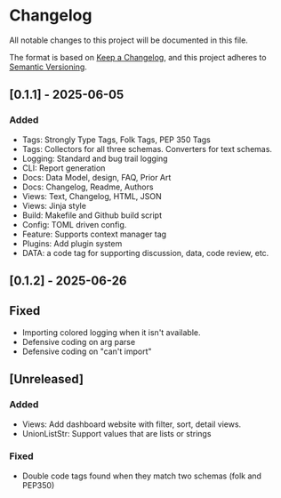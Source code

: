 # Changelog

All notable changes to this project will be documented in this file.

The format is based on [Keep a Changelog](https://keepachangelog.com/en/1.1.0/),
and this project adheres to [Semantic Versioning](https://semver.org/spec/v2.0.0.html).

## [0.1.1] - 2025-06-05

### Added

- Tags: Strongly Type Tags, Folk Tags, PEP 350 Tags
- Tags: Collectors for all three schemas. Converters for text schemas.
- Logging: Standard and bug trail logging
- CLI: Report generation
- Docs: Data Model, design, FAQ, Prior Art
- Docs: Changelog, Readme, Authors
- Views: Text, Changelog, HTML, JSON
- Views: Jinja style
- Build: Makefile and Github build script
- Config: TOML driven config.
- Feature: Supports context manager tag
- Plugins: Add plugin system
- DATA: a code tag for supporting discussion, data, code review, etc.

## [0.1.2] - 2025-06-26

## Fixed
- Importing colored logging when it isn't available.
- Defensive coding on arg parse
- Defensive coding on "can't import"

## [Unreleased]

### Added
- Views: Add dashboard website with filter, sort, detail views.
- UnionListStr: Support values that are lists or strings

### Fixed 
- Double code tags found when they match two schemas (folk and PEP350)
